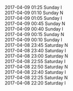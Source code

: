 2017-04-09 01:25 Sunday  I  
2017-04-09 01:10 Sunday  N  
2017-04-09 01:05 Sunday  I  
2017-04-09 00:45 Sunday  N  
2017-04-09 00:40 Sunday  I  
2017-04-09 00:15 Sunday  N  
2017-04-09 00:10 Sunday  I  
2017-04-08 23:45 Saturday  N  
2017-04-08 23:40 Saturday  I  
2017-04-08 23:00 Saturday  N  
2017-04-08 22:55 Saturday  I  
2017-04-08 22:50 Saturday  N  
2017-04-08 22:40 Saturday  I  
2017-04-08 22:25 Saturday  N  
2017-04-08 22:20 Saturday  I  
